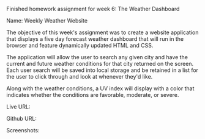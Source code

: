 Finished homework assignment for week 6: The Weather Dashboard

Name: Weekly Weather Website

The objective of this week's assignment was to create a website application that displays a five day forecast weather dashboard that will run in the browser and feature dynamically updated HTML and CSS.

The application will allow the user to search any given city and have the current and future weather conditions for that city returned on the screen. Each user search will be saved into local storage and be retained in a list for the user to click through and look at whenever they'd like.  

Along with the weather conditions, a UV index will display with a color that indicates whether the conditions are favorable, moderate, or severe.

Live URL:



Github URL:



Screenshots: